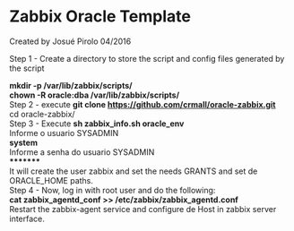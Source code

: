 # Zabbix Oracle Template

Created by Josué Pirolo 04/2016

Step 1 - Create a directory to store the script and config files generated by the script

<b>mkdir -p /var/lib/zabbix/scripts/<br>
chown -R oracle:dba /var/lib/zabbix/scripts/</b>
<br>
Step 2 - execute <b>git clone https://github.com/crmall/oracle-zabbix.git</b><br>
cd oracle-zabbix/
<br>
Step 3 - Execute <b>sh zabbix_info.sh oracle_env</b><br>
Informe o usuario SYSADMIN<br>
<b>system</b><br>
Informe a senha do usuario SYSADMIN<br>
<b>*******</b><br>
It will create the user zabbix and set the needs GRANTS and set de ORACLE_HOME paths.
<br>
Step 4 - Now, log in with root user and do the following:<br>
<b> cat zabbix_agentd_conf >> /etc/zabbix/zabbix_agentd.conf</b><br>
Restart the zabbix-agent service and configure de Host in zabbix server interface.

